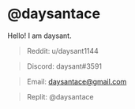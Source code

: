# @daysantace
Hello! I am daysant.


> Reddit: u/daysant1144

> Discord: daysant#3591

> Email: daysantace@gmail.com

> Replit: @daysantace
